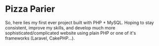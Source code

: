 # Pizza Parier

So, here lies my first ever project built with PHP + MySQL. Hoping to stay consistent, improve my skills, and develop much more sophisticated/complicated website using plain PHP or one of it's frameworks (Laravel, CakePHP...).
